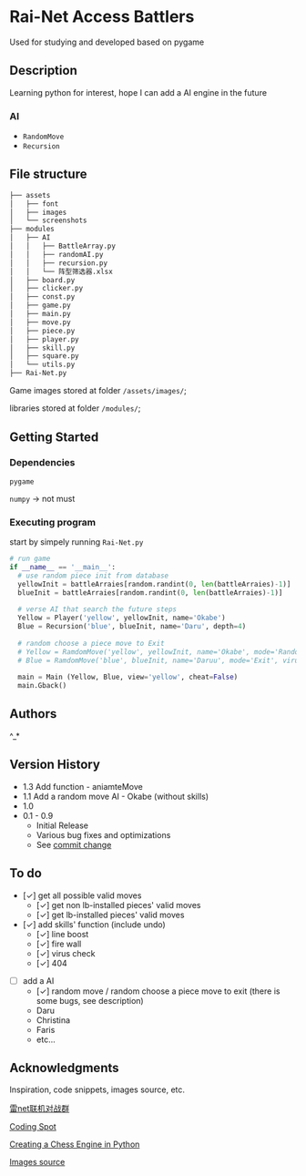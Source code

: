 # Rai-Net Access Battlers

Used for studying and developed based on pygame

## Description

Learning python for interest, hope I can add a AI engine in the future

### AI

* `RandomMove`
* `Recursion`

## File structure

```bash
├── assets
│   ├── font
│   ├── images
│   └── screenshots
├── modules
│   ├── AI
│   │   ├── BattleArray.py
│   │   ├── randomAI.py
│   │   ├── recursion.py
│   │   └── 阵型筛选器.xlsx
│   ├── board.py
│   ├── clicker.py
│   ├── const.py
│   ├── game.py
│   ├── main.py
│   ├── move.py
│   ├── piece.py
│   ├── player.py
│   ├── skill.py
│   ├── square.py
│   └── utils.py
├── Rai-Net.py
```

Game images stored at folder `/assets/images/`;

libraries stored at folder `/modules/`;

## Getting Started

### Dependencies

`pygame`

`numpy` -> not must

### Executing program

start by simpely running `Rai-Net.py`

```python
# run game
if __name__ == '__main__':
  # use random piece init from database
  yellowInit = battleArraies[random.randint(0, len(battleArraies)-1)]
  blueInit = battleArraies[random.randint(0, len(battleArraies)-1)]
  
  # verse AI that search the future steps
  Yellow = Player('yellow', yellowInit, name='Okabe')
  Blue = Recursion('blue', blueInit, name='Daru', depth=4)
  
  # random choose a piece move to Exit
  # Yellow = RamdomMove('yellow', yellowInit, name='Okabe', mode='Random', virusProb=0.4)
  # Blue = RamdomMove('blue', blueInit, name='Daruu', mode='Exit', virusProb=0.4)
  
  main = Main (Yellow, Blue, view='yellow', cheat=False)
  main.Gback()
```

<!-- ### Functions Introduction

```python

``` -->

## Authors

^_*

## Version History

* 1.3 Add function - aniamteMove
* 1.1 Add a random move AI - Okabe (without skills)
* 1.0
* 0.1 - 0.9
  * Initial Release
  * Various bug fixes and optimizations
  * See [commit change](https://github.com/GodLightdesu/Rai-Net/commits/main/)
  <!--or See [release history]() -->
  
## To do

* [✓] get all possible valid moves
  * [✓] get non lb-installed pieces' valid moves
  * [✓] get lb-installed pieces' valid moves
* [✓] add skills' function (include undo)
  * [✓] line boost
  * [✓] fire wall
  * [✓] virus check
  * [✓] 404
* [ ] add a AI
  * [✓] random move / random choose a piece move to exit (there is some bugs, see description)
  * Daru
  * Christina
  * Faris
  * etc...

## Acknowledgments

Inspiration, code snippets, images source, etc.

[雷net联机对战群](https://tieba.baidu.com/p/7218028207)

[Coding Spot](https://www.youtube.com/watch?v=OpL0Gcfn4B4&t=15084P)

[Creating a Chess Engine in Python](https://youtube.com/playlist?list=PLBwF487qi8MGU81nDGaeNE1EnNEPYWKY_&si=L7rxLYA93rwiaS)

[Images source](https://github.com/FourProbiotics/RainetByCCC/blob/mybranch/assets/resources/Texture/Tex1.png)
